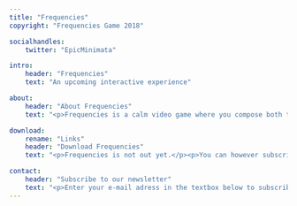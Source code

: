 ```yaml
---
title: "Frequencies"
copyright: "Frequencies Game 2018"

socialhandles:
    twitter: "EpicMinimata"

intro:
    header: "Frequencies"
    text: "An upcoming interactive experience"

about:
    header: "About Frequencies"
    text: "<p>Frequencies is a calm video game where you compose both the music and the visual aspect of your levels, making it into your own personal experience.</p><p>Gently move from light ball to light ball to create your own background and music to accompany you through this journey.</p>"

download:
    rename: "Links"
    header: "Download Frequencies"
    text: "<p>Frequencies is not out yet.</p><p>You can however subscribe to our newsletter if you don't want to miss a thing from the development !</p>"

contact:
    header: "Subscribe to our newsletter"
    text: "<p>Enter your e-mail adress in the textbox below to subscribe to our newsletter, and feel free to <a href=mailto:serex.alexandre@gmail.com>contact us</a> if you have any question.</p>"
---
```

